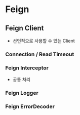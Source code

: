 # Feign

## Feign Client
- 선언적으로 사용할 수 있는 Client

### Connection / Read Timeout

### Feign Interceptor
- 공통 처리

### Feign Logger

### Feign ErrorDecoder